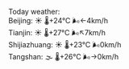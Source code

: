 Today weather:  
Beijing: ☀️ 🌡️+24°C 🌬️←4km/h  
Tianjin: ☀️ 🌡️+27°C 🌬️↖7km/h  
Shijiazhuang: ☀️ 🌡️+23°C 🌬️0km/h  
Tangshan: 🌫  🌡️+26°C 🌬️→0km/h  
